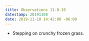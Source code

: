 ```yaml
---
title: Observations 11-8-19
datestamp: 20191108
date: 2019-11-10 14:42:00 -06:00
---
```


- Stepping on crunchy frozen grass.
